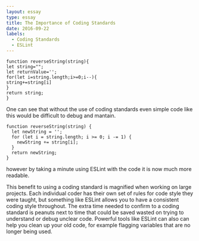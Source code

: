 ```yaml
---
layout: essay
type: essay
title: The Importance of Coding Standards
date: 2016-09-22
labels:
  - Coding Standards
  - ESLint
---
```


```
function reverseString(string){
let string="";
let returnValue='';
for(let i=string.length;i>=0;i--){
string+=string[i]
}
return string;
}
```

One can see that without the use of coding standards even simple code like this would be difficult to debug and mantain.

```
function reverseString(string) {
  let newString = '';
  for (let i = string.length; i >= 0; i -= 1) {
    newString += string[i];
  }
  return newString;
}
```

however by taking a minute using ESLint with the code it is now much more readable.
	
This benefit to using a coding standard is magnified when working on large projects.  Each individual coder has their own set of rules for code style they were taught, but something like ESLint allows you to have a consistent coding style throughout. The extra time needed to confirm to a coding standard is peanuts next to time that could be saved wasted on trying to understand or debug unclear code.  Powerful tools like ESLint can also can help you clean up your old code, for example flagging variables that are no longer being used.
